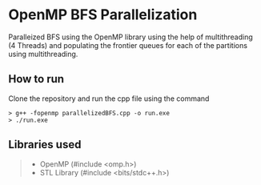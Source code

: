 # OpenMP BFS Parallelization
Paralleized BFS using the OpenMP library using the help of multithreading (4 Threads) and populating the frontier queues for each of the partitions using multithreading.

## How to run
Clone the repository and run the cpp file using the command
```
> g++ -fopenmp parallelizedBFS.cpp -o run.exe
> ./run.exe
```

## Libraries used
>* OpenMP (#include <omp.h>)
>* STL Library (#include <bits/stdc++.h>)

